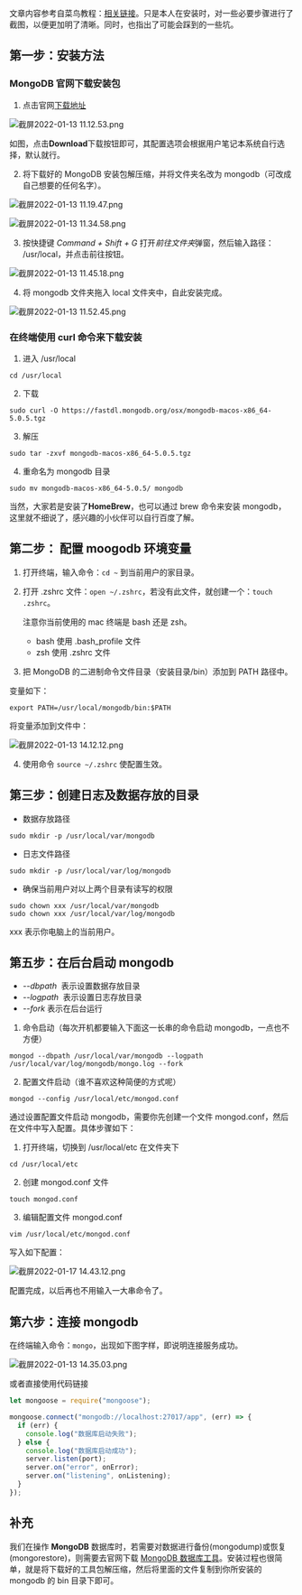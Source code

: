 文章内容参考自菜鸟教程：[相关链接](https://www.runoob.com/mongodb/mongodb-osx-install.html)。只是本人在安装时，对一些必要步骤进行了截图，以便更加明了清晰。同时，也指出了可能会踩到的一些坑。

## 第一步：安装方法

### MongoDB 官网下载安装包

1.  点击官网[下载地址](https://www.mongodb.com/try/download/community)

![截屏2022-01-13 11.12.53.png](https://qn.huat.xyz/mac/202310242107655.awebp)

如图，点击**Download**下载按钮即可，其配置选项会根据用户笔记本系统自行选择，默认就行。

2.  将下载好的 MongoDB 安装包解压缩，并将文件夹名改为 mongodb（可改成自己想要的任何名字）。

![截屏2022-01-13 11.19.47.png](https://qn.huat.xyz/mac/202310242107422.awebp)

![截屏2022-01-13 11.34.58.png](https://qn.huat.xyz/mac/202310242107294.awebp)

3.  按快捷键 _Command + Shift + G_ 打开*前往文件夹*弹窗，然后输入路径： /usr/local，并点击前往按钮。

![截屏2022-01-13 11.45.18.png](https://qn.huat.xyz/mac/202310242107016.awebp)

4.  将 mongodb 文件夹拖入 local 文件夹中，自此安装完成。

![截屏2022-01-13 11.52.45.png](https://qn.huat.xyz/mac/202310242107035.awebp)

### 在终端使用 curl 命令来下载安装

1.  进入 /usr/local

```
cd /usr/local
```

2.  下载

```
sudo curl -O https://fastdl.mongodb.org/osx/mongodb-macos-x86_64-5.0.5.tgz
```

3.  解压

```
sudo tar -zxvf mongodb-macos-x86_64-5.0.5.tgz
```

4.  重命名为 mongodb 目录

```
sudo mv mongodb-macos-x86_64-5.0.5/ mongodb
```

当然，大家若是安装了**HomeBrew**，也可以通过 brew 命令来安装 mongodb，这里就不细说了，感兴趣的小伙伴可以自行百度了解。

## 第二步： 配置 moogodb 环境变量

1.  打开终端，输入命令：`cd ~` 到当前用户的家目录。
2.  打开 .zshrc 文件：`open ~/.zshrc`，若没有此文件，就创建一个：`touch .zshrc`。

    注意你当前使用的 mac 终端是 bash 还是 zsh。

    - bash 使用 .bash_profile 文件
    - zsh 使用 .zshrc 文件

3.  把 MongoDB 的二进制命令文件目录（安装目录/bin）添加到 PATH 路径中。

变量如下：

```
export PATH=/usr/local/mongodb/bin:$PATH
```

将变量添加到文件中：

![截屏2022-01-13 14.12.12.png](https://qn.huat.xyz/mac/202310242107232.awebp)

4.  使用命令 `source ~/.zshrc` 使配置生效。

## 第三步：创建日志及数据存放的目录

- 数据存放路径

```
sudo mkdir -p /usr/local/var/mongodb
```

- 日志文件路径

```
sudo mkdir -p /usr/local/var/log/mongodb
```

- 确保当前用户对以上两个目录有读写的权限

```
sudo chown xxx /usr/local/var/mongodb
sudo chown xxx /usr/local/var/log/mongodb
```

xxx 表示你电脑上的当前用户。

## 第五步：在后台启动 mongodb

- *\--dbpath*  表示设置数据存放目录
- *\--logpath*  表示设置日志存放目录
- _\--fork_ 表示在后台运行

1.  命令启动（每次开机都要输入下面这一长串的命令启动 mongodb，一点也不方便）

```
mongod --dbpath /usr/local/var/mongodb --logpath /usr/local/var/log/mongodb/mongo.log --fork
```

2.  配置文件启动（谁不喜欢这种简便的方式呢）

```
mongod --config /usr/local/etc/mongod.conf
```

通过设置配置文件启动 mongodb，需要你先创建一个文件 mongod.conf，然后在文件中写入配置。具体步骤如下：

1.  打开终端，切换到 /usr/local/etc 在文件夹下

```
cd /usr/local/etc
```

2.  创建 mongod.conf 文件

```
touch mongod.conf
```

3.  编辑配置文件 mongod.conf

```
vim /usr/local/etc/mongod.conf
```

写入如下配置：

![截屏2022-01-17 14.43.12.png](https://qn.huat.xyz/mac/202310242107826.awebp)

配置完成，以后再也不用输入一大串命令了。

## 第六步：连接 mongodb

在终端输入命令：`mongo`，出现如下图字样，即说明连接服务成功。

![截屏2022-01-13 14.35.03.png](https://qn.huat.xyz/mac/202310242107465.awebp)

或者直接使用代码链接

```js
let mongoose = require("mongoose");

mongoose.connect("mongodb://localhost:27017/app", (err) => {
  if (err) {
    console.log("数据库启动失败");
  } else {
    console.log("数据库启动成功");
    server.listen(port);
    server.on("error", onError);
    server.on("listening", onListening);
  }
});
```

## 补充

我们在操作 **MongoDB** 数据库时，若需要对数据进行备份(mongodump)或恢复(mongorestore)，则需要去官网下载 [MongoDB 数据库工具](https://www.mongodb.com/try/download/relational-migrator)。安装过程也很简单，就是将下载好的工具包解压缩，然后将里面的文件复制到你所安装的 mongodb 的 bin 目录下即可。
